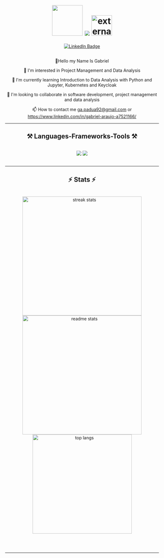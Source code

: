 <div id="header" align="center">
  
  <h1 align="center">
      <img src="https://media.tenor.com/NlnpmndaKagAAAAi/mixflavor-coko.gif" width="100"/>
      <img src="https://readme-typing-svg.herokuapp.com/?font=Righteous&size=35&center=true&vCenter=true&width=500&height=70&duration=4000&lines=Hello+There!+👋;+I'm+Gabriel+Araújo!;" />
      <!--<img src="https://www.shareicon.net/data/128x128/2016/11/21/854790_kenobi_512x512.png" width="50px">-->
      <img width="67" height="67" src="https://img.icons8.com/external-flat-icons-inmotus-design/67/external-Obi-Wan-star-wars-flat-icons-inmotus-design.png" alt="external-Obi-Wan-star-wars-flat-icons-inmotus-design"/>
  </h1>
  
  <div id="badges">
    <a href="https://www.linkedin.com/in/gabriel-araujo-a7521166/">
      <img src="https://img.shields.io/badge/LinkedIn-blue?style=for-the-badge&logo=linkedin&logoColor=white" alt="LinkedIn Badge"/>
    </a>
  </div>
  <img src="https://komarev.com/ghpvc/?username=GabrielAraujo989&style=flat-square&color=7AB1F0" alt=""/>
  <br/>
    
</div>

<br/>

<div align="center">

👋Hello my Name Is Gabriel

👀 I'm interested in Project Management and Data Analysis

🌱 I'm currently learning Introduction to Data Analysis with Python and Jupyter, Kubernetes and Keycloak

💞️ I'm looking to collaborate in software development, project management and data analysis

📫 How to contact me ga.padua92@gmail.com or https://www.linkedin.com/in/gabriel-araujo-a7521166/

 </div>

 <hr/>
 
<h2 align="center">⚒️ Languages-Frameworks-Tools ⚒️</h2>
<br/>
<div align="center">
    <img src="https://skillicons.dev/icons?i=figma,github,html,css,scss,angular,python,tailwind" />
    <img src="https://skillicons.dev/icons?i=docker,nodejs,javascript,typescript"/><br>
</div>

<br/>
<hr/>

<h2 align="center">⚡ Stats ⚡</h2>
<br>
<div align=center>
  <img width=390 src="https://github-readme-streak-stats-salesp07.vercel.app/?user=GabrielAraujo989&count_private=true&theme=react&border_radius=10" alt="streak stats"/>
  <img width=390 src="https://github-readme-stats-salesp07.vercel.app/api?username=GabrielAraujo989&count_private=true&show_icons=true&theme=react&rank_icon=github&border_radius=10" alt="readme stats" />
  <br/>
  <img width=325 align="center" src="https://github-readme-stats-salesp07.vercel.app/api/top-langs/?username=GabrielAraujo989&hide=HTML&langs_count=8&layout=compact&theme=react&border_radius=10&size_weight=0.5&count_weight=0.5&exclude_repo=github-readme-stats" alt="top langs" />
</div>

<br/><br/>

<hr/>
